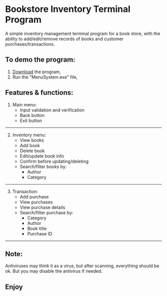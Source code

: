 # Bookstore Inventory Terminal Program
A simple inventory management terminal program for a book store, with the ability to add/edit/remove records of books and customer purchases/transactions. 

## To demo the program:
1. [Download](https://github.com/AlisterBaroi/bookstore-inventory-system/archive/refs/heads/demo.zip) the program,
2. Run the "MenuSystem.exe" file,

## Features & functions:
1.  Main menu:
    - Input validation and verification
    - Back button
    - Exit button
---------------------------------------
2.  Inventory menu:
    - View books
    - Add book
    - Delete book
    - Edit/update book info
    - Confirm before updating/deleting
    - Search/filter books by:
      - Author
      - Category
---------------------------------------
3.  Transaction:
    - Add purchase
    - View purchases
    - View purchase details
    - Search/filter purchase by:
      - Category
      - Author
      - Book title
      - Purchase ID
---------------------------------------
## Note: 
Antiviruses may think it as a virus, but after scanning, everything should be ok. But you may disable the antivirus if needed.

## Enjoy

